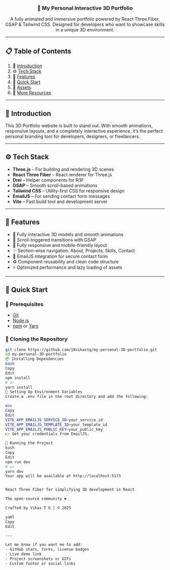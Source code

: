 <div align="center">


  <h3 align="center">🚀 My Personal Interactive 3D Portfolio</h3>

  <div align="center">
    A fully animated and immersive portfolio powered by React Three Fiber, GSAP & Tailwind CSS. Designed for developers who want to showcase skills in a unique 3D environment.
  </div>
</div>

---

## 📋 Table of Contents

1. 🤖 [Introduction](#introduction)
2. ⚙️ [Tech Stack](#tech-stack)
3. 🔋 [Features](#features)
4. 🤸 [Quick Start](#quick-start)
5. 🎨 [Assets](#assets)
6. 🚀 [More Resources](#more-resources)

---

## 🤖 Introduction

This 3D Portfolio website is built to stand out. With smooth animations, responsive layouts, and a completely interactive experience, it’s the perfect personal branding tool for developers, designers, or freelancers.


---

## ⚙️ Tech Stack

- **Three.js** – For building and rendering 3D scenes
- **React Three Fiber** – React renderer for Three.js
- **Drei** – Helper components for R3F
- **GSAP** – Smooth scroll-based animations
- **Tailwind CSS** – Utility-first CSS for responsive design
- **EmailJS** – For sending contact form messages
- **Vite** – Fast build tool and development server

---

## 🔋 Features

- 🎨 Fully interactive 3D models and smooth animations
- 🔁 Scroll-triggered transitions with GSAP
- 📱 Fully responsive and mobile-friendly layout
- ✨ Section-wise navigation: About, Projects, Skills, Contact
- 🔐 EmailJS integration for secure contact form
- ♻️ Component reusability and clean code structure
- ⚡ Optimized performance and lazy loading of assets

---

## 🤸 Quick Start

### 🔧 Prerequisites

- [Git](https://git-scm.com/)
- [Node.js](https://nodejs.org/)
- [npm](https://www.npmjs.com/) or [Yarn](https://yarnpkg.com/)

### 🔄 Cloning the Repository

```bash
git clone https://github.com/18vikastg/my-personal-3D-portfolio.git
cd my-personal-3D-portfolio
📦 Installing Dependencies
bash
Copy
Edit
npm install
# or
yarn install
🔐 Setting Up Environment Variables
Create a .env file in the root directory and add the following:

env
Copy
Edit
VITE_APP_EMAILJS_SERVICE_ID=your_service_id
VITE_APP_EMAILJS_TEMPLATE_ID=your_template_id
VITE_APP_EMAILJS_PUBLIC_KEY=your_public_key
👉 Get your credentials from EmailJS.

🚀 Running the Project
bash
Copy
Edit
npm run dev
# or
yarn dev
Your app will be available at http://localhost:5173


React Three Fiber for simplifying 3D development in React

The open-source community ❤️

Crafted by Vikas T G | © 2025

yaml
Copy
Edit

---

Let me know if you want me to add:
- GitHub stars, forks, license badges  
- Live demo link  
- Project screenshots or GIFs  
- Custom footer or social links  


